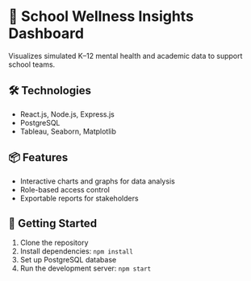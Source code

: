 
# 🏫 School Wellness Insights Dashboard

Visualizes simulated K–12 mental health and academic data to support school teams.

## 🛠 Technologies

- React.js, Node.js, Express.js
- PostgreSQL
- Tableau, Seaborn, Matplotlib

## 📦 Features

- Interactive charts and graphs for data analysis
- Role-based access control
- Exportable reports for stakeholders

## 🚀 Getting Started

1. Clone the repository
2. Install dependencies: `npm install`
3. Set up PostgreSQL database
4. Run the development server: `npm start`
